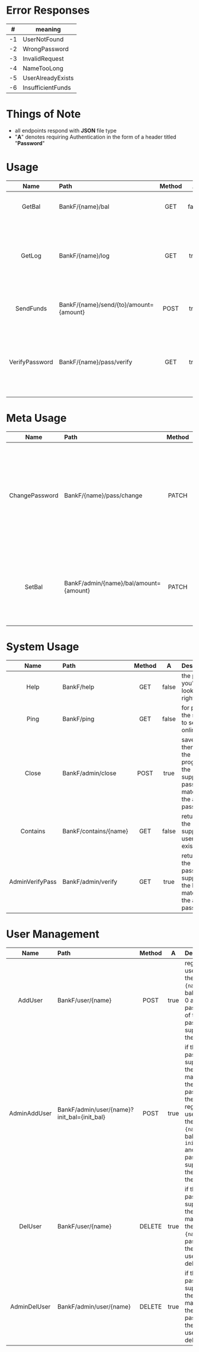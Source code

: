 # Error Responses

| #   | meaning           |
| --- | ----------------- |
| -1  | UserNotFound      |
| -2  | WrongPassword     |
| -3  | InvalidRequest    |
| -4  | NameTooLong       |
| -5  | UserAlreadyExists |
| -6  | InsufficientFunds |

# Things of Note
* all endpoints respond with **JSON** file type
* "**A**" denotes requiring Authentication in the form of a header titled "**Password**"

# Usage
|      Name      | Path                                   | Method |   A   | Description                                                                                        |
| :------------: | :------------------------------------- | :----: | :---: | -------------------------------------------------------------------------------------------------- |
|     GetBal     | BankF/{name}/bal                       |  GET   | false | returns the balance of a given user `{name}`                                                       |
|     GetLog     | BankF/{name}/log                       |  GET   | true  | returns a list of last `n` number of transactions (a configurable amount) of a given user `{name}` |
|   SendFunds    | BankF/{name}/send/{to}/amount={amount} |  POST  | true  | sends `{amount}` from user `{name}` to user `{to}`                                                 |
| VerifyPassword | BankF/{name}/pass/verify               |  GET   | true  | returns `1` if the supplied user `{name}`'s password matches the password supplied in the header   |

# Meta Usage
|      Name      | Path                                   | Method |   A   | Description                                                                                                                              |
| :------------: | :------------------------------------- | :----: | :---: | ---------------------------------------------------------------------------------------------------------------------------------------- |
| ChangePassword | BankF/{name}/pass/change               | PATCH  | true  | if the password supplied in the header matches the user `{name}`'s password, the user's password is changed to the one given in the body |
|     SetBal     | BankF/admin/{name}/bal/amount={amount} | PATCH  | true  | sets the balance of a give user `{name}` if the supplied password matches the admin password                                             |

# System Usage
|      Name       | Path                  | Method |   A   | Description                                                                           |
| :-------------: | :-------------------- | :----: | :---: | ------------------------------------------------------------------------------------- |
|      Help       | BankF/help            |  GET   | false | the page you're looking at right now!                                                 |
|      Ping       | BankF/ping            |  GET   | false | for pinging the server to see if its online                                           |
|      Close      | BankF/admin/close     |  POST  | true  | saves and then closes the program if the supplied password matches the admin password |
|    Contains     | BankF/contains/{name} |  GET   | false | returns `1` if the supplied user `{name}` exists                                      |
| AdminVerifyPass | BankF/admin/verify    |  GET   | true  | returns `1` if the password supplied in the header matches the admin password         |

# User Management
|     Name     | Path                                        | Method |   A   | Description                                                                                                                                                                                  |
| :----------: | :------------------------------------------ | :----: | :---: | -------------------------------------------------------------------------------------------------------------------------------------------------------------------------------------------- |
|   AddUser    | BankF/user/{name}                           |  POST  | true  | registers a user with the name `{name}`, balance of 0 and a password of the password supplied in the header                                                                                  |
| AdminAddUser | BankF/admin/user/{name}?init_bal={init_bal} |  POST  | true  | if the password supplied in the header matches the admin password, then it registers a user with the name `{name}`, balance of `init_bal` and a password supplied by the body of the request |
|   DelUser    | BankF/user/{name}                           | DELETE | true  | if the password supplied in the header matches the user `{name}`'s password, then the user is deleted                                                                                        |
| AdminDelUser | BankF/admin/user/{name}                     | DELETE | true  | if the password supplied in the header matches the admin password, then the user is deleted                                                                                                  |